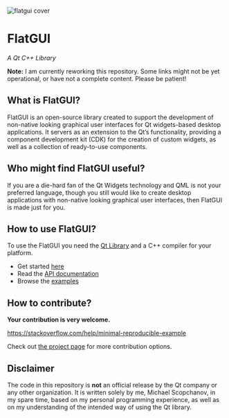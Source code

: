 ![flatgui cover](https://i.stack.imgur.com/uAn8u.png?raw=true "FlatGUI Cover")

# FlatGUI

_A Qt C++ Library_

**Note:** I am currently reworking this repository. Some links might not be yet operational, or have not a complete content. Please be patient!

## What is FlatGUI?

FlatGUI is an open-source library created to support the development of non-native looking graphical user interfaces for Qt widgets-based desktop applications. It servers as an extension to the Qt’s functionality, providing a component development kit (CDK) for the creation of custom widgets, as well as a collection of ready-to-use components.

## Who might find FlatGUI useful?

If you are a die-hard fan of the Qt Widgets technology and QML is not your preferred language, though you still would like to create desktop applications with non-native looking graphical user interfaces, then FlatGUI is made just for you.

## How to use FlatGUI?

To use the FlatGUI you need the [Qt Library](https://www.qt.io/) and a C++ compiler for your platform.

- Get started [here](https://www.scopchanov.de/projects/flatgui/get-started/)
- Read the [API documentation](https://doc.scopchanov.de/flatgui/flatgui-module.html)
- Browse the [examples](https://doc.scopchanov.de/flatgui/examples.html)

## How to contribute?

**Your contribution is very welcome.**

https://stackoverflow.com/help/minimal-reproducible-example

Check out [the project page](https://www.scopchanov.de/projects/flatgui/contribute/) for more contribution options.

## Disclaimer

The code in this repository is **not** an official release by the Qt company or any other organization. It is written solely by me, Michael Scopchanov, in my spare time, based on my personal programming experience, as well as on my understanding of the intended way of using the Qt library.
